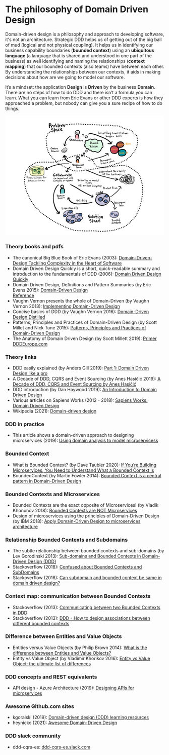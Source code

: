 # The philosophy of Domain Driven Design

Domain-driven design is a philosophy and approach to developing software, it's not an architecture. Strategic DDD helps us of getting out of the big ball of mud (logical and not physical coupling). It helps us in identifying our business capability boundaries (**bounded context**) using an **ubiquitous language** (a language that is shared and understood in one part of the business) as well identifying and naming the relationships (**context mapping**) that our bounded contexts (also teams) have between each other. By understanding the relationships between our contexts, it aids in making decisions about how are we going to model our software.

It’s a mindset: the application **Design** is **Driven** by the business **Domain**. There are no steps of how to do DDD and there isn’t a formula you can learn. What you can learn from Eric Evans or other DDD experts is how they approached a problem, but nobody can give you a sure recipe of how to do things.

![Domain Driven Design](./img/ddd.jpeg "Domain Driven Design")

### Theory books and pdfs
- The canonical Big Blue Book of Eric Evans (2003): [Domain-Driven-Design Tackling Complexity in the Heart of Software](https://github.com/gg-daddy/ebooks/blob/master/Eric%20Evans%202003%20-%20Domain-Driven%20Design%20-%20Tackling%20Complexity%20in%20the%20Heart%20of%20Software.pdf)
- Domain Driven Design Quickly is a short, quick-readable summary and introduction to the fundamentals of DDD (2006): [Domain Driven Design Quickly](https://www.infoq.com/minibooks/domain-driven-design-quickly/)
- Domain Driven Design, Definitions and Pattern Summaries (by Eric Evans 2015): [Domain-Driven	Design	
Reference](https://www.domainlanguage.com/wp-content/uploads/2016/05/DDD_Reference_2015-03.pdf)
- Vaughn Vernon presents the whole of Domain-Driven (by Vaughn Vernon 2013): [Implementing Domain-Driven Design](https://ptgmedia.pearsoncmg.com/images/9780321834577/samplepages/0321834577.pdf)
- Concise basics of DDD (by Vaughn Vernon 2016): [Domain-Driven Design Distilled](https://github.com/phulei/books-1/blob/master/software-development/domain-driven-design-distilled.pdf)
- Patterns, Principles and Practices of Domain-Driven Design (by Scott Millet and Nick Tune 2015): [Patterns, Principles and Practices of Domain-Driven Design](https://github.com/bmihovski/software-development-ebooks-1)
- The Anatomy of Domain Driven Design (by Scott Millett 2019): [Primer DDDEurope.com](https://www.elbandit.co.uk/images/DDDEU-Booklet.pdf)

### Theory links
- DDD easily explained (by Anders Gill 2019): [Part 1: Domain Driven Design like a pro](https://medium.com/raa-labs/part-1-domain-driven-design-like-a-pro-f9e78d081f10)
- A Decade of DDD, CQRS and Event Sourcing (by Anes Hasičić 2019): [A Decade of DDD, CQRS and Event Sourcing by Anes Hasičić](https://tacta.io/a-decade-of-ddd-cqrs-and-event-sourcing/)
- DDD introduction (by Dan Haywood 2019): [An Introduction to Domain Driven Design](https://www.methodsandtools.com/archive/archive.php?id=97)
- Various articles on Sapiens Works (2012 - 2018): [Sapiens Works: Domain Driven Design](https://blog.sapiensworks.com/tags.html#Domain%20driven%20design)
- Wikipedia (2021): [Domain-driven design](https://en.m.wikipedia.org/wiki/Domain-driven_design)

### DDD in practice
- This article shows a domain-driven approach to designing microservices (2019): [Using domain analysis to model microservicess](https://docs.microsoft.com/en-us/azure/architecture/microservices/model/domain-analysis)

### Bounded Context
- What is Bounded Context? (by Dave Taubler 2020): [If You’re Building Microservices, You Need to Understand What a Bounded Context is](https://medium.datadriveninvestor.com/if-youre-building-microservices-you-need-to-understand-what-a-bounded-context-is-30cbe51d5085)
- BoundedContext (by Martin Fowler 2014): [Bounded Context is a central pattern in Domain-Driven Design](https://martinfowler.com/bliki/BoundedContext.html)

### Bounded Contexts and Microservices
- Bounded Contexts are the exact opposite of Microservices! (by Vladik Khononov 2018): [Bounded Contexts are NOT Microservices](https://vladikk.com/2018/01/21/bounded-contexts-vs-microservices/)
- Design of microservices using the principles of Domain-Driven Design (by IBM 2018): [Apply Domain-Driven Design to microservices architecture](https://www.ibm.com/garage/method/practices/code/domain-driven-design/)

### Relationship Bounded Contexts and Subdomains
- The subtle relationship between bounded contexts and sub-domains (by Lev Gorodinski 2013): [Sub-domains and Bounded Contexts in Domain-Driven Design (DDD)](http://gorodinski.com/blog/2013/04/29/sub-domains-and-bounded-contexts-in-domain-driven-design-ddd/)
- Stackoverflow (2018): [Confused about Bounded Contexts and SubDomains](https://stackoverflow.com/questions/18625576/confused-about-bounded-contexts-and-subdomains)
- Stackoverflow (2018): [Can subdomain and bounded context be same in domain driven design?](https://stackoverflow.com/questions/32069892/can-subdomain-and-bounded-context-be-same-in-domain-driven-design)

### Context map: communication between Bounded Contexts
- Stackoverflow (2013): [Communicating between two Bounded Contexts in DDD](https://stackoverflow.com/questions/16713041/communicating-between-two-bounded-contexts-in-ddd)
- Stackoverflow (2013): [DDD - How to design associations between different bounded contexts](	https://stackoverflow.com/questions/18761001/ddd-how-to-design-associations-between-different-bounded-contexts)

### Difference between Entities and Value Objects
- Entities versus Value Objects (by Philip Brown 2014): [What is the difference between Entities and Value Objects?](https://www.culttt.com/2014/04/30/difference-entities-value-objects/)
- Entity vs Value Object (by Vladimir Khorikov 2016): [Entity vs Value Object: the ultimate list of differences](https://enterprisecraftsmanship.com/posts/entity-vs-value-object-the-ultimate-list-of-differences/)

### DDD concepts and REST equivalents
- API design - Azure Architecture (2019): [Designing APIs for microservices](https://docs.microsoft.com/nl-nl/azure/architecture/microservices/design/api-design)

### Awesome Github.com sites
- kgoralski (2019): [Domain-driven design (DDD) learning resources](https://github.com/kgoralski/personal-wiki-and-learning-resources/blob/master/domain-driven-design.md)
- heynickc (2021): [Awesome Domain-Driven Design](https://github.com/heynickc/awesome-ddd)

### DDD slack community
- ddd-cqrs-es: [ddd-cqrs-es.slack.com](https://ddd-cqrs-es.slack.com/)
